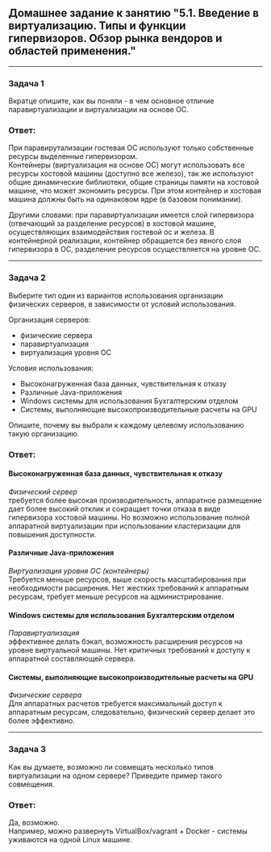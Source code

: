 ## Домашнее задание к занятию "5.1. Введение в виртуализацию. Типы и функции гипервизоров. Обзор рынка вендоров и областей применения."  

----

### Задача 1

Вкратце опишите, как вы поняли - в чем основное отличие паравиртуализации и виртуализации на основе ОС.  

### Ответ:  

При паравирутализации гостевая ОС используют только собственные ресурсы выделенные гипервизором.  
Контейнеры (виртуализация на основе ОС) могут использовать все ресурсы хостовой машины (доступно все железо), так же используют общие динамические библиотеки, общие страницы памяти на хостовой машине, что может экономить ресурсы. При этом контейнер и хостовая машина должны быть на одинаковом ядре (в базовом понимании).  

Другими словами: при паравиртуализации имеется слой гипервизора (отвечающий за разделение ресурсов) в хостовой машине, осуществляющих взаимодействия гостевой ос и железа. В контейнерной реализации, контейнер обращается без явного слоя гипервизора в ОС, разделение ресурсов осуществляется на уровне ОС.  

---

### Задача 2

Выберите тип один из вариантов использования организации физических серверов, в зависимости от условий использования.  

Организация серверов:
- физические сервера
- паравиртуализация
- виртуализация уровня ОС

Условия использования:

- Высоконагруженная база данных, чувствительная к отказу
- Различные Java-приложения
- Windows системы для использования Бухгалтерским отделом 
- Системы, выполняющие высокопроизводительные расчеты на GPU

Опишите, почему вы выбрали к каждому целевому использованию такую организацию.  

### Ответ:  

#### Высоконагруженная база данных, чувствительная к отказу

_Физический сервер_  
        требуется более высокая производительность, аппаратное размещение дает более высокий отклик и сокращает точки отказа в виде гипервизора хостовой машины. Но возможно использование полной аппаратной виртуализации при использовании кластеризации для повышения доступности.  

#### Различные Java-приложения  

_Виртуализация уровня ОС (контейнеры)_  
        Требуется меньше ресурсов, выше скорость масштабирования при необходимости расширения. Нет жестких требований к аппаратным ресурсам, требует меньше ресурсов на администрирование.  

#### Windows системы для использования Бухгалтерским отделом  
_Паравиртуализация_  
        эффективнее делать бэкап, возможность расширения ресурсов на уровне виртуальной машины. Нет критичных требований к доступу к аппаратной составляющей сервера.  
        
#### Системы, выполняющие высокопроизводительные расчеты на GPU
_Физические сервера_   
        Для аппаратных расчетов требуется максимальный доступ к аппаратным ресурсам, следовательно, физический сервер делает это более эффективно.   

---  

### Задача 3

Как вы думаете, возможно ли совмещать несколько типов виртуализации на одном сервере?
Приведите пример такого совмещения.

### Ответ:  

Да, возможно.  
Например, можно развернуть VirtualBox/vagrant + Docker - системы уживаются на одной Linux машине.  
